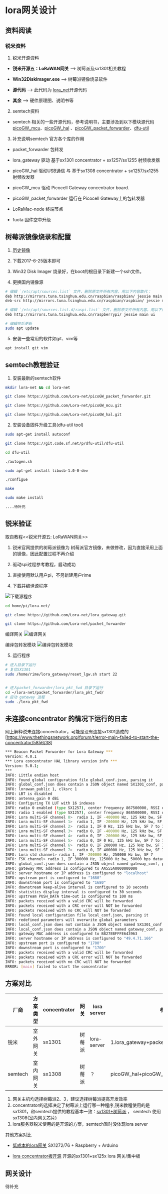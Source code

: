 # lora网关设计

## 资料阅读

### 锐米资料

1. 锐米开源资料

* **锐米开源五：LoRaWAN网关** -->  树莓派及sx1301相关教程

* **Win32DiskImager.exe**   --> 树莓派镜像烧录软件

* **源代码** --> 此代码为 [lora_net](https://github.com/Lora-net/lora_gateway)开源代码

* **其余**  --> 硬件原理图、说明书等

2. semtech资料

* semtech 相关的一些开源代码，参考说明书，主要涉及到以下模块源代码  [picoGW_mcu](https://github.com/Lora-net/picoGW_mcu)、[picoGW_hal](https://github.com/Lora-net/picoGW_hal) 、[picoGW_packet_forwarder](https://github.com/Lora-net/picoGW_packet_forwarder)、[dfu-util](https://git.code.sf.net/p/dfu-util/dfu-util)

3. 补充说明semtech 官方各个库的作用

* packet_forwarder   包转发
* lora_gateway 驱动 基于sx1301 concentrator + sx1257/sx1255 射频收发器
* picoGW_hal  驱动USB通信 与 基于sx1308 concentrator + sx1257/sx1255 射频收发器 
* picoGW_mcu  驱动 Picocell Gateway concentrator board. 
* picoGW_packet_forwarder 运行在 Picocell Gateway上的包转发器

* LoRaMac-node 终端节点
* fuota  固件空中升级

## 树莓派镜像烧录和配置

1. [历史镜像](http://domoticx.com/raspberry-pi-sd-image-raspbian-linux-os/)

2. 下载2017-6-25版本即可

3. Win32 Disk Imager 烧录好，在boot的根目录下新建一个ssh文件。

4. 更换国内镜像源

```bash
# 编辑 `/etc/apt/sources.list` 文件，删除原文件所有内容，用以下内容取代：
deb http://mirrors.tuna.tsinghua.edu.cn/raspbian/raspbian/ jessie main non-free contrib
deb-src http://mirrors.tuna.tsinghua.edu.cn/raspbian/raspbian/ jessie main non-free contrib

# 编辑 `/etc/apt/sources.list.d/raspi.list` 文件，删除原文件所有内容，用以下内容取代：
deb http://mirrors.tuna.tsinghua.edu.cn/raspberrypi/ jessie main ui

# 编辑完后更新
sudo apt update
```

5. 安装一些常用的软件如git、vim等

```bash
apt install git vim
```

## semtech教程验证

1. 安装最新的semtech软件

```bash
mkdir lora-net && cd lora-net

git clone https://github.com/Lora-net/picoGW_packet_forwarder.git

git clone https://github.com/Lora-net/picoGW_mcu.git

git clone https://github.com/Lora-net/picoGW_hal.git
```

2. 安装设备固件升级工具(dfu-util tool)


```bash
sudo apt-get install autoconf

git clone https://git.code.sf.net/p/dfu-util/dfu-util

cd dfu-util

./autogen.sh

sudo apt-get install libusb-1.0-0-dev

./configue

make

sudo make install

....待补充

```


## 锐米验证
取自教程<<锐米开源五: LoRaWAN网关>>

1. 锐米官网提供的树莓派镜像为 树莓派官方镜像，未做修改，因为直接采用上面的镜像，因此配置过程不再介绍

2. 驱动spi过程参考教程，启动成功

3. 直接使用默认用户pi，不另新建用户rime

4. 下载并编译源程序

![下载源程序](https://i.loli.net/2019/07/29/5d3e6ff1ac14850882.png)

```bash
cd home/pi/lora-net/

git clone https://github.com/Lora-net/lora_gateway.git

git clone https://github.com/Lora-net/packet_forwarder

```

编译网关
![编译网关](https://i.loli.net/2019/07/29/5d3e709c6d5da73016.png)

编译包转发模块
![编译包转发模块](https://i.loli.net/2019/07/29/5d3e70d1690d490904.png)

5. 运行程序


```bash
# 进入目录下运行
# 复位SX1301
sudo /home/rime/lora_gateway/reset_lgw.sh start 22


# 进入packet_forwarder/lora_pkt_fwd 目录下运行
cd ~/lora-net/packet_forwarder/lora_pkt_fwd/
# 启动 gateway 进程
sudo ./lora_pkt_fwd
```

##  未连接concentrator 的情况下运行的日志

网上解释说未连接concentrator，可能是没有连接sx1301造成的
[https://www.thethingsnetwork.org/forum/t/error-main-failed-to-start-the-concentrator/5856/38]

```bash
*** Beacon Packet Forwarder for Lora Gateway ***
Version: 4.0.1
*** Lora concentrator HAL library version info ***
Version: 5.0.1;
***
INFO: Little endian host
INFO: found global configuration file global_conf.json, parsing it
INFO: global_conf.json does contain a JSON object named SX1301_conf, parsing SX1301 parameters
INFO: lorawan_public 1, clksrc 1
INFO: LBT is disabled
INFO: antenna_gain 0 dBi
INFO: Configuring TX LUT with 16 indexes
INFO: radio 0 enabled (type SX1257), center frequency 867500000, RSSI offset -166.000000, tx enabled 1, tx_notch_freq 129000
INFO: radio 1 enabled (type SX1257), center frequency 868500000, RSSI offset -166.000000, tx enabled 0, tx_notch_freq 0
INFO: Lora multi-SF channel 0>  radio 1, IF -400000 Hz, 125 kHz bw, SF 7 to 12
INFO: Lora multi-SF channel 1>  radio 1, IF -200000 Hz, 125 kHz bw, SF 7 to 12
INFO: Lora multi-SF channel 2>  radio 1, IF 0 Hz, 125 kHz bw, SF 7 to 12
INFO: Lora multi-SF channel 3>  radio 0, IF -400000 Hz, 125 kHz bw, SF 7 to 12
INFO: Lora multi-SF channel 4>  radio 0, IF -200000 Hz, 125 kHz bw, SF 7 to 12
INFO: Lora multi-SF channel 5>  radio 0, IF 0 Hz, 125 kHz bw, SF 7 to 12
INFO: Lora multi-SF channel 6>  radio 0, IF 200000 Hz, 125 kHz bw, SF 7 to 12
INFO: Lora multi-SF channel 7>  radio 0, IF 400000 Hz, 125 kHz bw, SF 7 to 12
INFO: Lora std channel> radio 1, IF -200000 Hz, 250000 Hz bw, SF 7
INFO: FSK channel> radio 1, IF 300000 Hz, 125000 Hz bw, 50000 bps datarate
INFO: global_conf.json does contain a JSON object named gateway_conf, parsing gateway parameters
INFO: gateway MAC address is configured to AA555A0000000000
INFO: server hostname or IP address is configured to "localhost"
INFO: upstream port is configured to "1680"
INFO: downstream port is configured to "1680"
INFO: downstream keep-alive interval is configured to 10 seconds
INFO: statistics display interval is configured to 30 seconds
INFO: upstream PUSH_DATA time-out is configured to 100 ms
INFO: packets received with a valid CRC will be forwarded
INFO: packets received with a CRC error will NOT be forwarded
INFO: packets received with no CRC will NOT be forwarded
INFO: found local configuration file local_conf.json, parsing it
INFO: redefined parameters will overwrite global parameters
INFO: local_conf.json does not contain a JSON object named SX1301_conf
INFO: local_conf.json does contain a JSON object named gateway_conf, parsing gateway parameters
INFO: gateway MAC address is configured to B827EBFFFE643963
INFO: server hostname or IP address is configured to "49.4.71.166"
INFO: upstream port is configured to "1700"
INFO: downstream port is configured to "1700"
INFO: packets received with a valid CRC will be forwarded
INFO: packets received with a CRC error will NOT be forwarded
INFO: packets received with no CRC will NOT be forwarded
ERROR: [main] failed to start the concentrator

```


## 方案对比

|厂商|方案类型|concentrator|网关|lora server| 参考开源框架|
|-----|-----|-----|----|----|---|
|锐米|室外网关|sx1301|树莓派|lora-server|1.lora_gateway+packet_fowarder 2.开源loraserver|
|semtech|室内网关|sx1308|树莓派|？|picoGW_hal+picoGW_packet_forwarder+picoGW_mcu|

1. 网关主机均选择树莓派2、3，建议选择树莓派提高开发效率
2. concentrator的选择决定了树莓派上运行哪一种程序,锐米教程使用的是sx1301，和semtech提供的教程基本一致：[sx1301+树莓派](https://github.com/Lora-net/packet_forwarder/wiki/Use-with-Raspberry-Pi) ， semtech 使用sx1308(室内网关芯片)
3. lora服务器锐米使用的是开源的方案，semtech暂时没体现lora server

其他方案对比
* [低成本的lora网关](https://github.com/CongducPham/LowCostLoRaGw) SX1272/76 +  Raspberry + Arduino 

* [lora concentrator板开源](https://github.com/will127534/LoRa-concentrator) 开源的sx1301+sx125x lora 网关/集中板

## 网关设计

待补充

